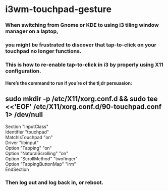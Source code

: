 # i3wm-touchpad-gesture

### When switching from Gnome or KDE to using i3 tiling window manager on a laptop, 
### you might be frustrated to discover that tap-to-click on your touchpad no longer functions. 
### This is how to re-enable tap-to-click in i3 by properly using X11 configuration.


#### Here’s the command to run if you’re of the tl;dr persuasion:

## sudo mkdir -p /etc/X11/xorg.conf.d && sudo tee <<'EOF' /etc/X11/xorg.conf.d/90-touchpad.conf 1> /dev/null


Section "InputClass"<br>
	Identifier "touchpad"<br>
	MatchIsTouchpad "on"<br>
	Driver "libinput"<br>
	Option "Tapping" "on"<br>
	Option "NaturalScrolling" "on"<br>
	Option "ScrollMethod" "twofinger"<br>
	Option "TappingButtonMap" "lrm"<br>
EndSection<br>


### Then log out and log back in, or reboot.
